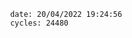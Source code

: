 

                date: 20/04/2022 19:24:56
                cycles: 24480

                         